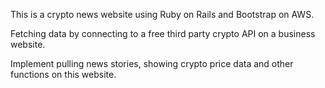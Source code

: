 
 This is a crypto news website using Ruby on Rails and Bootstrap on AWS.

Fetching data by connecting to a free third party crypto API on a business website.

Implement pulling news stories, showing crypto price data and other functions on this website.

